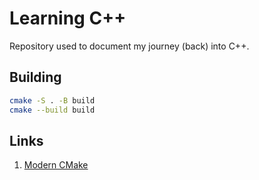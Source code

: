 # Learning C++

Repository used to document my journey (back) into C++.

## Building

```bash
cmake -S . -B build
cmake --build build
```

## Links

1. [Modern CMake][001]

<!-- Links -->

[001]: https://cliutils.gitlab.io/modern-cmake
